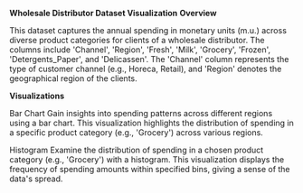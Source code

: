 **Wholesale Distributor Dataset Visualization**
**Overview**

This dataset captures the annual spending in monetary units (m.u.) across diverse product categories for clients of a wholesale distributor. The columns include 'Channel', 'Region', 'Fresh', 'Milk', 'Grocery', 'Frozen', 'Detergents_Paper', and 'Delicassen'. The 'Channel' column represents the type of customer channel (e.g., Horeca, Retail), and 'Region' denotes the geographical region of the clients.

**Visualizations**

Bar Chart
Gain insights into spending patterns across different regions using a bar chart. This visualization highlights the distribution of spending in a specific product category (e.g., 'Grocery') across various regions.

Histogram
Examine the distribution of spending in a chosen product category (e.g., 'Grocery') with a histogram. This visualization displays the frequency of spending amounts within specified bins, giving a sense of the data's spread.
